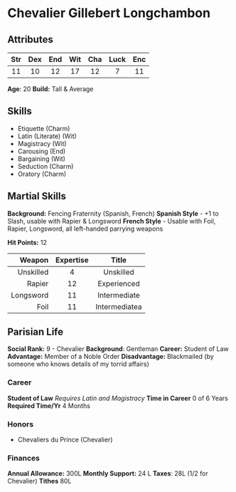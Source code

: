 # Chevalier Gillebert Longchambon
## Attributes
| Str | Dex | End | Wit | Cha | Luck | Enc |
| :--: | :--: | :--: | :--: | :--: | :--: | :--: |
| 11 | 10 | 12 | 17 | 12 | 7 | 11 |
**Age**: 20
**Build:** Tall & Average
## Skills
- Etiquette (Charm)
- Latin (Literate) (Wit)
- Magistracy (Wit)
- Carousing (End)
- Bargaining (Wit)
- Seduction (Charm)
- Oratory (Charm)
## Martial Skills
**Background:** Fencing Fraternity (Spanish, French)
**Spanish Style** - +1 to Slash, usable with Rapier & Longsword
**French Style** - Usable with Foil, Rapier, Longsword, all left-handed parrying weapons

**Hit Points:** 12

| Weapon | Expertise | Title |
| ---: | :--: | :--: |
| Unskilled | 4 | Unskilled |
| Rapier | 12 | Experienced |
| Longsword | 11 | Intermediate |
| Foil | 11 | Intermediatea |
## Parisian Life
**Social Rank:** 9 - Chevalier
**Background**: Gentleman
**Career:** Student of Law
**Advantage:** Member of a Noble Order
**Disadvantage:** Blackmailed (by someone who knows details of my torrid affairs)
### Career
**Student of Law**
*Requires Latin and Magistracy*
**Time in Career** 0 of 6 Years
**Required Time/Yr** 4 Months
### Honors
- Chevaliers du Prince (Chevalier)

### Finances
**Annual Allowance:** 300L
**Monthly Support:** 24 L
**Taxes**: 28L (1/2 for Chevalier)
**Tithes** 80L